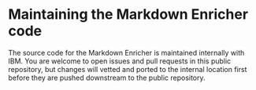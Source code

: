 <!--
# Copyright 2022, 2024 IBM Inc. All rights reserved
# SPDX-License-Identifier: Apache2.0
# Last updated: 2024-07-23
-->


# Maintaining the Markdown Enricher code


The source code for the Markdown Enricher is maintained internally with IBM. You are welcome to open issues and pull requests in this public repository, but changes will vetted and ported to the internal location first before they are pushed downstream to the public repository.



